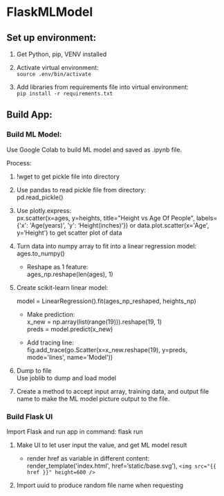 # FlaskMLModel
## Set up environment:

1. Get Python, pip, VENV installed

2. Activate virtual environment:<br> 
   ```source .env/bin/activate``` 

3. Add libraries from requirements file into virtual environment:<br> 
   ```pip install -r requirements.txt```


## Build App:

### Build ML Model:

Use Google Colab to build ML model and saved as .ipynb file.

Process:

1. !wget to get pickle file into directory

2. Use pandas to read pickle file from directory:<br> 
   pd.read_pickle()

3. Use plotly.express:<br> 
   px.scatter(x=ages, y=heights, title="Height vs Age Of People", labels={'x': 'Age(years)', 'y': ‘Height(inches)'}) or data.plot.scatter(x='Age', y=‘Height') to get scatter plot of data

4. Turn data into numpy array to fit into a linear regression model:<br> 
   ages.to_numpy()
     
   - Reshape as 1 feature:<br> 
   ages_np.reshape(len(ages), 1) 

5. Create scikit-learn linear model:<br>  

   model = LinearRegression().fit(ages_np_reshaped, heights_np)
 
   - Make prediction:<br> 
	 x_new = np.array(list(range(19))).reshape(19, 1)<br> 
   preds = model.predict(x_new)
  
   - Add tracing line:<br> 
   fig.add_trace(go.Scatter(x=x_new.reshape(19), y=preds, mode='lines', name='Model'))

6. Dump to file<br> 
   Use joblib to dump and load model
  
7. Create a method to accept input array, training data, and output file name to make the ML model picture output to the file.  

### Build Flask UI
Import Flask and run app in command: flask run

1. Make UI to let user input the value, and get ML model result
   - render href as variable in different content:<br>
   render_template('index.html', href=‘static/base.svg’), ```<img src="{{ href }}" height=600 />```

2. Import uuid to produce random file name when requesting
